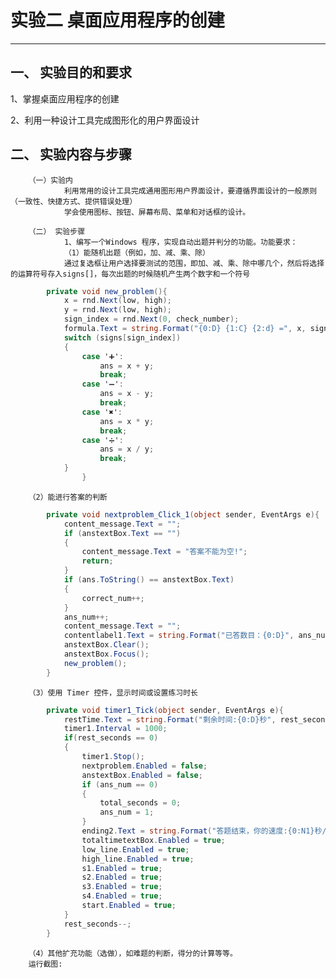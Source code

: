 # 实验二 桌面应用程序的创建

---

## 一、 实验目的和要求

1、掌握桌面应用程序的创建

2、利用一种设计工具完成图形化的用户界面设计

## 二、 实验内容与步骤
        （一）实验内
                利用常用的设计工具完成通用图形用户界面设计，要遵循界面设计的一般原则（一致性、快捷方式、提供错误处理）
                学会使用图标、按钮、屏幕布局、菜单和对话框的设计。

        （二） 实验步骤
                1、编写一个Windows 程序，实现自动出题并判分的功能。功能要求：
                （1）能随机出题（例如，加、减、乘、除）
                通过复选框让用户选择要测试的范围，即加、减、乘、除中哪几个，然后将选择的运算符号存入signs[]，每次出题的时候随机产生两个数字和一个符号

``` c#
        private void new_problem(){        
            x = rnd.Next(low, high);            
            y = rnd.Next(low, high);            
            sign_index = rnd.Next(0, check_number);            
            formula.Text = string.Format("{0:D} {1:C} {2:d} =", x, signs[sign_index], y);            
            switch (signs[sign_index])            
            {            
                case '➕':                
                    ans = x + y;                    
                    break;
                case '➖':
                    ans = x - y;
                    break;
                case '✖':
                    ans = x * y;
                    break;
                case '➗':
                    ans = x / y;
                    break;
            }
                }
  ```

        （2）能进行答案的判断
```c#
        private void nextproblem_Click_1(object sender, EventArgs e){
            content_message.Text = "";
            if (anstextBox.Text == "")
            {
                content_message.Text = "答案不能为空!";
                return;
            }
            if (ans.ToString() == anstextBox.Text)
            {
                correct_num++;
            }
            ans_num++;
            content_message.Text = "";
            contentlabel1.Text = string.Format("已答数目：{0:D}", ans_num);
            anstextBox.Clear();
            anstextBox.Focus();
            new_problem();
        }
```        
                

        （3）使用 Timer 控件，显示时间或设置练习时长
```c#
        private void timer1_Tick(object sender, EventArgs e){
            restTime.Text = string.Format("剩余时间:{0:D}秒", rest_seconds);
            timer1.Interval = 1000;
            if(rest_seconds == 0)
            {
                timer1.Stop();
                nextproblem.Enabled = false;
                anstextBox.Enabled = false;
                if (ans_num == 0)
                {
                    total_seconds = 0;
                    ans_num = 1;
                }
                ending2.Text = string.Format("答题结束，你的速度:{0:N1}秒/题",((float)total_seconds)/((float)ans_num));
                totaltimetextBox.Enabled = true;
                low_line.Enabled = true;
                high_line.Enabled = true;
                s1.Enabled = true;
                s2.Enabled = true;
                s3.Enabled = true;
                s4.Enabled = true;
                start.Enabled = true;
            }
            rest_seconds--;
        }
```                

        （4）其他扩充功能（选做），如难题的判断，得分的计算等等。
        运行截图:












 




















